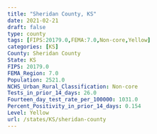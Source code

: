 ```yaml
---
title: "Sheridan County, KS"
date: 2021-02-21
draft: false
type: county
tags: [FIPS:20179.0,FEMA:7.0,Non-core,Yellow]
categories: [KS]
County: Sheridan County
State: KS
FIPS: 20179.0
FEMA_Region: 7.0
Population: 2521.0
NCHS_Urban_Rural_Classification: Non-core
Tests_in_prior_14_days: 26.0
Fourteen_day_test_rate_per_100000: 1031.0
Percent_Positivity_in_prior_14_days: 0.154
Level: Yellow
url: /states/KS/sheridan-county
---
```



